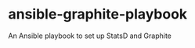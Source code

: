 ansible-graphite-playbook
=========================

An Ansible playbook to set up StatsD and Graphite
